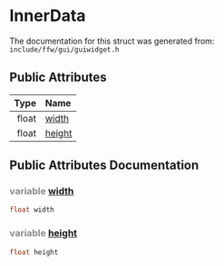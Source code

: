 InnerData
===================================


The documentation for this struct was generated from: `include/ffw/gui/guiwidget.h`



## Public Attributes

| Type | Name |
| -------: | :------- |
|  float | [width](#2518b188) |
|  float | [height](#f12ec7ed) |


## Public Attributes Documentation

### <span style="opacity:0.5;">variable</span> <a id="2518b188" href="#2518b188">width</a>

```cpp
float width
```



### <span style="opacity:0.5;">variable</span> <a id="f12ec7ed" href="#f12ec7ed">height</a>

```cpp
float height
```





